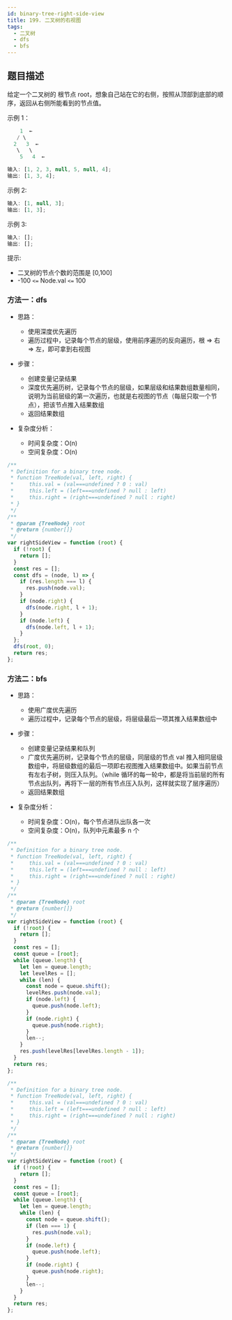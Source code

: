 ```yaml
---
id: binary-tree-right-side-view
title: 199. 二叉树的右视图
tags:
  - 二叉树
  - dfs
  - bfs
---
```


## 题目描述

给定一个二叉树的 根节点 root，想象自己站在它的右侧，按照从顶部到底部的顺序，返回从右侧所能看到的节点值。

示例 1：

```js
    1  ←
   / \
  2   3  ←
   \   \
    5   4  ←
```

```js
输入: [1, 2, 3, null, 5, null, 4];
输出: [1, 3, 4];
```

示例 2:

```js
输入: [1, null, 3];
输出: [1, 3];
```

示例 3:

```js
输入: [];
输出: [];
```

提示:

- 二叉树的节点个数的范围是 [0,100]
- -100 `<=` Node.val `<=` 100

### 方法一：dfs

- 思路：

  - 使用深度优先遍历
  - 遍历过程中，记录每个节点的层级，使用前序遍历的反向遍历，根 => 右 => 左，即可拿到右视图

- 步骤：

  - 创建变量记录结果
  - 深度优先遍历树，记录每个节点的层级，如果层级和结果数组数量相同，说明为当前层级的第一次遍历，也就是右视图的节点（每层只取一个节点），把该节点推入结果数组
  - 返回结果数组

- 复杂度分析：
  - 时间复杂度：O(n)
  - 空间复杂度：O(n)

```js
/**
 * Definition for a binary tree node.
 * function TreeNode(val, left, right) {
 *     this.val = (val===undefined ? 0 : val)
 *     this.left = (left===undefined ? null : left)
 *     this.right = (right===undefined ? null : right)
 * }
 */
/**
 * @param {TreeNode} root
 * @return {number[]}
 */
var rightSideView = function (root) {
  if (!root) {
    return [];
  }
  const res = [];
  const dfs = (node, l) => {
    if (res.length === l) {
      res.push(node.val);
    }
    if (node.right) {
      dfs(node.right, l + 1);
    }
    if (node.left) {
      dfs(node.left, l + 1);
    }
  };
  dfs(root, 0);
  return res;
};
```

### 方法二：bfs

- 思路：

  - 使用广度优先遍历
  - 遍历过程中，记录每个节点的层级，将层级最后一项其推入结果数组中

- 步骤：

  - 创建变量记录结果和队列
  - 广度优先遍历树，记录每个节点的层级，同层级的节点 val 推入相同层级数组中，将层级数组的最后一项即右视图推入结果数组中。如果当前节点有左右子树，则压入队列。（while 循环的每一轮中，都是将当前层的所有节点出队列，再将下一层的所有节点压入队列，这样就实现了层序遍历）
  - 返回结果数组

- 复杂度分析：
  - 时间复杂度：O(n)，每个节点进队出队各一次
  - 空间复杂度：O(n)，队列中元素最多 n 个

```js
/**
 * Definition for a binary tree node.
 * function TreeNode(val, left, right) {
 *     this.val = (val===undefined ? 0 : val)
 *     this.left = (left===undefined ? null : left)
 *     this.right = (right===undefined ? null : right)
 * }
 */
/**
 * @param {TreeNode} root
 * @return {number[]}
 */
var rightSideView = function (root) {
  if (!root) {
    return [];
  }
  const res = [];
  const queue = [root];
  while (queue.length) {
    let len = queue.length;
    let levelRes = [];
    while (len) {
      const node = queue.shift();
      levelRes.push(node.val);
      if (node.left) {
        queue.push(node.left);
      }
      if (node.right) {
        queue.push(node.right);
      }
      len--;
    }
    res.push(levelRes[levelRes.length - 1]);
  }
  return res;
};
```

```js
/**
 * Definition for a binary tree node.
 * function TreeNode(val, left, right) {
 *     this.val = (val===undefined ? 0 : val)
 *     this.left = (left===undefined ? null : left)
 *     this.right = (right===undefined ? null : right)
 * }
 */
/**
 * @param {TreeNode} root
 * @return {number[]}
 */
var rightSideView = function (root) {
  if (!root) {
    return [];
  }
  const res = [];
  const queue = [root];
  while (queue.length) {
    let len = queue.length;
    while (len) {
      const node = queue.shift();
      if (len === 1) {
        res.push(node.val);
      }
      if (node.left) {
        queue.push(node.left);
      }
      if (node.right) {
        queue.push(node.right);
      }
      len--;
    }
  }
  return res;
};
```
